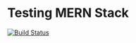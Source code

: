 # Testing MERN Stack

[![Build Status](https://jenkinsdato.nocturnal.quest/buildStatus/icon?job=mern-test-jenkins-docker)](https://jenkinsdato.nocturnal.quest/job/mern-test-jenkins-docker/)
